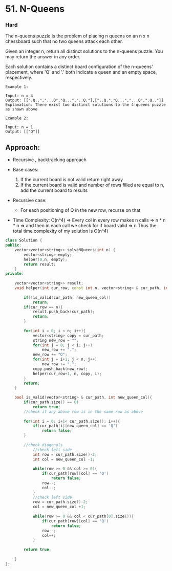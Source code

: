 # 51. N-Queens
### Hard

The n-queens puzzle is the problem of placing n queens on an n x n chessboard such that no two queens attack each other.

Given an integer n, return all distinct solutions to the n-queens puzzle. You may return the answer in any order.

Each solution contains a distinct board configuration of the n-queens' placement, where 'Q' and '.' both indicate a queen and an empty space, respectively.

    Example 1:

    Input: n = 4
    Output: [[".Q..","...Q","Q...","..Q."],["..Q.","Q...","...Q",".Q.."]]
    Explanation: There exist two distinct solutions to the 4-queens puzzle as shown above

    Example 2:

    Input: n = 1
    Output: [["Q"]]

## Approach:
* Recursive , backtracking approach
* Base cases:
    1. If the current board is not valid return right away
    2. If the current board is valid and number of rows filled are equal to n, add the current board to results
* Recursive case:
    * For each positioning of Q in the new row, recurse on that

* Time Complexity: O(n^4) => Every col in every row makes n calls => n * n * n => and then in each call we check for if board valid => n
Thus the total time complexity of my solution is O(n^4)


```cpp
class Solution {
public:
    vector<vector<string>> solveNQueens(int n) {
        vector<string> empty;
        helper(0,n, empty);
        return result;
    }
private:
    
    vector<vector<string>> result;
    void helper(int cur_row, const int n, vector<string> & cur_path, int new_queen_col = 0){
        
        if(!is_valid(cur_path, new_queen_col))
            return;
        if(cur_row == n){
            result.push_back(cur_path);
            return;            
        }
        
        for(int i = 0; i < n; i++){
            vector<string> copy = cur_path;
            string new_row = "";
            for(int j = 0; j < i; j++)
                new_row += ".";
            new_row += "Q";
            for(int j = i+1; j < n; j++)
                new_row += ".";
            copy.push_back(new_row);
            helper(cur_row+1, n, copy, i);
        }
        return;
    }
    
    bool is_valid(vector<string> & cur_path, int new_queen_col){
        if(cur_path.size() == 0)
            return true;
        //check if any above row is in the same row as above
        
        for(int i = 0; i+1< cur_path.size(); i++){
            if(cur_path[i][new_queen_col] == 'Q')
                return false;
        }
        
        //check diagonals
            //check left side
            int row = cur_path.size()-2;
            int col = new_queen_col -1;
            
            while(row >= 0 && col >= 0){
                if(cur_path[row][col] == 'Q')
                    return false;
                row--;
                col--;
            }
            //check left side
            row = cur_path.size()-2;
            col = new_queen_col +1;
            
            while(row >= 0 && col < cur_path[0].size()){
                if(cur_path[row][col] == 'Q')
                    return false;
                row--;
                col++;
            }
        
        return true;
    
    }
};
```